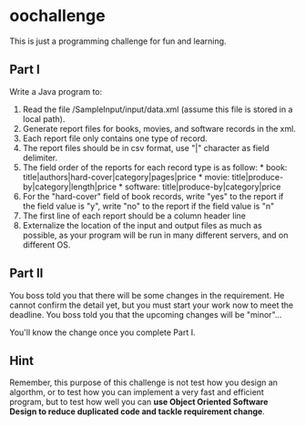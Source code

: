 # oochallenge
This is just a programming challenge for fun and learning.

## Part I
Write a Java program to:
  1. Read the file /SampleInput/input/data.xml (assume this file is stored in a local path).
  2. Generate report files for books, movies, and software records in the xml.
  3. Each report file only contains one type of record.
  4. The report files should be in csv format, use "|" character as field delimiter.
  5. The field order of the reports for each record type is as follow:
    * book: title|authors|hard-cover|category|pages|price
    * movie: title|produce-by|category|length|price
    * software: title|produce-by|category|price
  6. For the "hard-cover" field of book records, write "yes" to the report if the field value is "y", write "no" to the report if the field value is "n"
  7. The first line of each report should be a column header line
  8. Externalize the location of the input and output files as much as possible, as your program will be run in many different servers, and on different OS.

## Part II
You boss told you that there will be some changes in the requirement. He cannot confirm the detail yet, but you must start your work
now to meet the deadline. You boss told you that the upcoming changes will be "minor"... 

You'll know the change once you complete Part I.

## Hint
Remember, this purpose of this challenge is not test how you design an algorthm, or to test how you can implement a very fast and efficient program, but to test how well you can **use Object Oriented Software Design to reduce duplicated code and tackle requirement change**.
